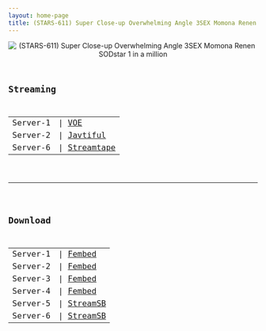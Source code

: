 ```yaml
---
layout: home-page
title: (STARS-611) Super Close-up Overwhelming Angle 3SEX Momona Renen SODstar 1 in a million
---
```

<center>
<img src="https://blogger.googleusercontent.com/img/b/R29vZ2xl/AVvXsEhNM9x9d_lBs0BhsdmbuBG5C5hOcY86kk-Spln-bzOvj0MqP6NMBCxikZWxw6NW9tZwAFJcjMT9ElbMZT_j1GTkZDBOA2b-P95GEp8Zij7YzjM4lRWJVXZa7YA5v4HsPrJLBiInSoEc97h7jJjVBwCwfg3BHtC5r-5KKyxRuaZMPvldRXDADaa3efYC/s1600/1stars611pl.jpg" alt="(STARS-611) Super Close-up Overwhelming Angle 3SEX Momona Renen SODstar 1 in a million">
</center>
<pre><code>
<h2>Streaming</h2>
<table><tbody>
<tr>
<td>Server-1</td>
<td>| <a href="https://voe-un-block.com/hj8x8eimo97w" target="_blank">VOE</a></td>
</tr>
<tr>
<td>Server-2</td>
<td>| <a href="https://javtiful.com/embed/2ea06e9ca6d8e8e9caca" target="_blank">Javtiful</a></td>
</tr>
<tr>
<td>Server-6</td>
<td>| <a href="https://streamtape.com/e/dPgom9gXG2ukpae/STARS-611.mp4" target="_blank">Streamtape</a></td>
</tr>
</tbody></table>

<hr />

<h2>Download</h2>
<table><tbody>
<tr>
<td>Server-1</td>
<td>| <a href="https://watchjavnow.xyz/f/mpmk-u50q8pnq0l" target="_blank">Fembed</a></td>
</tr>
<tr>
<td>Server-2</td>
<td>| <a href="https://fakyutube.com/f/rx6l4he0qwll2r6" target="_blank">Fembed</a></td>
</tr>
<tr>
<td>Server-3</td>
<td>| <a href="https://javpoll.com/f/42885bzrmpqkknd" target="_blank">Fembed</a></td>
</tr>
<td>Server-4</td>
<td>| <a href="https://fakyutube.com/f/rx6l4he0qwll2r6" target="_blank">Fembed</a></td>
</tr>
<tr>
<td>Server-5</td>
<td>| <a href="https://javside.com/9bg3sk4q3oq0.html" target="_blank">StreamSB</a></td>
</tr>
<tr>
<td>Server-6</td>
<td>| <a href="https://sbfull.com/u86dta767zq1.html" target="_blank">StreamSB</a></td>
</tr>
</tbody></table>
</code></pre>
